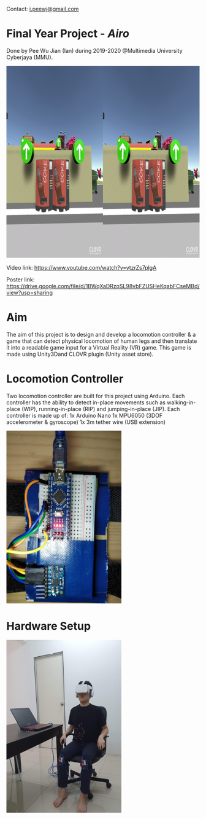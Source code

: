 Contact: i.peewj@gmail.com


# Final Year Project - ***Airo***
Done by Pee Wu Jian (Ian) during 2019-2020 @Multimedia University Cyberjaya (MMU).

<img src="/Images/Level2/StartingScreen.PNG" width=1000 height =500>

Video link: https://www.youtube.com/watch?v=vtzrZs7plgA

Poster link: https://drive.google.com/file/d/1BWqXaDRzoSL98vbFZUSHeKqabFCseMBd/view?usp=sharing

# Aim
The aim of this project is to design and develop a locomotion controller & a game that can detect physical locomotion of human legs and then
translate it into a readable game input for a Virtual Reality (VR) game. This game is made using Unity3Dand CLOVR plugin (Unity asset store).

# Locomotion Controller
Two locomotion controller are built for this project using Arduino. Each controller has the ability to detect in-place movements such as
walking-in-place (WIP), running-in-place (RIP) and jumping-in-place (JIP). Each controller is made up of:
1x Arduino Nano
1x MPU6050 (3DOF accelerometer & gyroscope)
1x 3m tether wire (USB extension)

<img src= "/Images/LocomotionController/IMG_20200203_230714.jpg" width=300 height=450>

# Hardware Setup
<img src= "/Images/Locomotion/Setup_1.jpg" width=300 height=450>

